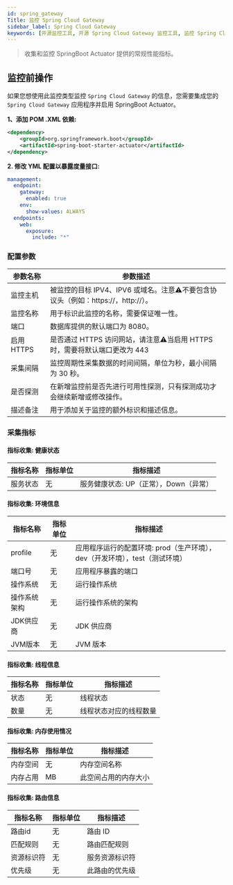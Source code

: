 ```yaml
---
id: spring_gateway
Title: 监控 Spring Cloud Gateway
sidebar_label: Spring Cloud Gateway
keywords: [开源监控工具, 开源 Spring Cloud Gateway 监控工具, 监控 Spring Cloud Gateway 指标]
---
```


> 收集和监控 SpringBoot Actuator 提供的常规性能指标。

## 监控前操作

如果您想使用此监控类型监控 `Spring Cloud Gateway` 的信息，您需要集成您的 `Spring Cloud Gateway` 应用程序并启用 SpringBoot Actuator。

**1、添加 POM .XML 依赖:**

```xml
<dependency>
    <groupId>org.springframework.boot</groupId>
    <artifactId>spring-boot-starter-actuator</artifactId>
</dependency>
```

**2. 修改 YML 配置以暴露度量接口:**

```yaml
management:
  endpoint:
    gateway:
      enabled: true
    env:
      show-values: ALWAYS
  endpoints:
    web:
      exposure:
        include: "*"
```

### 配置参数

| 参数名称     | 参数描述                                                   |
|----------|--------------------------------------------------------|
| 监控主机     | 被监控的目标 IPV4、IPV6 或域名。注意⚠️不要包含协议头（例如：https://，http://）。 |
| 监控名称     | 用于标识此监控的名称，需要保证唯一性。                                    |
| 端口       | 数据库提供的默认端口为 8080。                                      |
| 启用 HTTPS | 是否通过 HTTPS 访问网站，请注意⚠️当启用 HTTPS 时，需要将默认端口更改为 443        |
| 采集间隔     | 监控周期性采集数据的时间间隔，单位为秒，最小间隔为 30 秒。                        |
| 是否探测     | 在新增监控前是否先进行可用性探测，只有探测成功才会继续新增或修改操作。                    | 
| 描述备注     | 用于添加关于监控的额外标识和描述信息。                                    |

### 采集指标

#### 指标收集: 健康状态

| 指标名称 | 指标单位 |          指标描述           |
|------|------|-------------------------|
| 服务状态 | 无    | 服务健康状态: UP（正常），Down（异常） |

#### 指标收集: 环境信息

|  指标名称   | 指标单位 |                     指标描述                     |
|---------|------|----------------------------------------------|
| profile | 无    | 应用程序运行的配置环境: prod（生产环境），dev（开发环境），test（测试环境） |
| 端口号     | 无    | 应用程序暴露的端口                                    |
| 操作系统    | 无    | 运行操作系统                                       |
| 操作系统架构  | 无    | 运行操作系统的架构                                    |
| JDK供应商  | 无    | JDK 供应商                                      |
| JVM版本   | 无    | JVM 版本                                       |

#### 指标收集: 线程信息

| 指标名称 | 指标单位 |    指标描述     |
|------|------|-------------|
| 状态   | 无    | 线程状态        |
| 数量   | 无    | 线程状态对应的线程数量 |

#### 指标收集: 内存使用情况

| 指标名称 | 指标单位 |    指标描述    |
|------|------|------------|
| 内存空间 | 无    | 内存空间名称     |
| 内存占用 | MB   | 此空间占用的内存大小 |

#### 指标收集: 路由信息

| 指标名称  | 指标单位 |  指标描述   |
|-------|------|---------|
| 路由id  | 无    | 路由 ID   |
| 匹配规则  | 无    | 路由匹配规则  |
| 资源标识符 | 无    | 服务资源标识符 |
| 优先级   | 无    | 此路由的优先级 |
